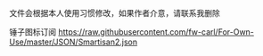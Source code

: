 文件会根据本人使用习惯修改，如果作者介意，请联系我删除


锤子图标订阅 https://raw.githubusercontent.com/fw-carl/For-Own-Use/master/JSON/Smartisan2.json
